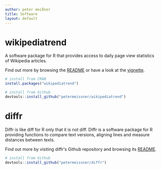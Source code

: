 ```yaml
---
author: peter meißner
title: Software
layout: default
---
```

# wikipediatrend

A software package for R that provides access to daily page view statistics of Wikipedia articles.  

Find out more by browsing the [README](https://github.com/petermeissner/wikipediatrend) or have a look at the [vignette](https://cran.r-project.org/web/packages/wikipediatrend/vignettes/using-wikipediatrend.html).

``` r 
# install from CRAN
install.packages("wikipediatrend")

# install from Github
devtools::install_github("petermeissner/wikipediatrend")
```


# diffr

Diffr is like diff for R only that it is not diff. Diffr is a software package for R providing functions to compare text versions, aligning lines and measure distances between texts.

Find out more by visiting diffr's Github repository and browsing its [README](https://github.com/petermeissner/diffr).

```r
# install from Github
devtools::install_github("petermeissner/diffr")
```
